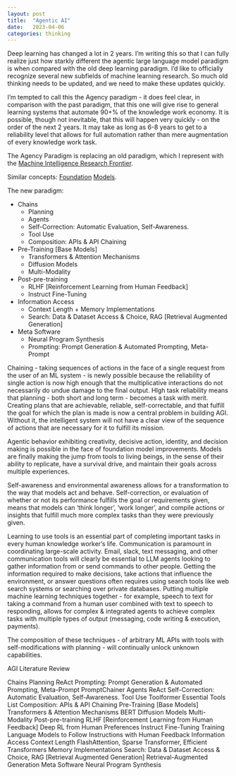 ```yaml
---
layout: post
title:  "Agentic AI"
date:   2023-04-06
categories: thinking
---
```


Deep learning has changed a lot in 2 years. I’m writing this so that I can fully realize just how starkly different the agentic large language model paradigm is when compared with the old deep learning paradigm. I’d like to officially recognize several new subfields of machine learning research. So much old thinking needs to be updated, and we need to make these updates quickly.

I’m tempted to call this the Agency paradigm - it does feel clear, in comparison with the past paradigm, that this one will give rise to general learning systems that automate 90+% of the knowledge work economy. It is possible, though not inevitable, that this will happen very quickly - on the order of the next 2 years. It may take as long as 6-8 years to get to a reliability level that allows for full automation rather than mere augmentation of every knowledge work task.

The Agency Paradigm is replacing an old paradigm, which I represent with the [Machine Intelligence Research Frontier](https://docs.google.com/document/d/13fpaiiGrGq71ZZLh5cQc_CMpdltfPJfRC8774fwzfBc/edit).

Similar concepts: [Foundation](https://en.wikipedia.org/wiki/Foundation_models) [Models](https://arxiv.org/pdf/2108.07258.pdf).

The new paradigm:
- Chains
    - Planning
    - Agents
    - Self-Correction: Automatic Evaluation, Self-Awareness.
    - Tool Use
    - Composition: APIs & API Chaining
- Pre-Training [Base Models]
    - Transformers & Attention Mechanisms
    - Diffusion Models
    - Multi-Modality
- Post-pre-training
    - RLHF [Reinforcement Learning from Human Feedback]
    - Instruct Fine-Tuning
- Information Access
    - Context Length + Memory Implementations
    - Search: Data & Dataset Access & Choice, RAG [Retrieval Augmented Generation]
- Meta Software
    - Neural Program Synthesis
    - Prompting: Prompt Generation & Automated Prompting, Meta-Prompt


Chaining - taking sequences of actions in the face of a single request from the user of an ML system - is newly possible because the reliability of single action is now high enough that the multiplicative interactions do not necessarily do undue damage to the final output. HIgh task reliability means that planning - both short and long term - becomes a task with merit. Creating plans that are achievable, reliable, self-correctable, and that fulfill the goal for which the plan is made is now a central problem in building AGI. Without it, the intelligent system will not have a clear view of the sequence of actions that are necessary for it to fulfill its mission. 

Agentic behavior exhibiting creativity, decisive action, identity, and decision making is possible in the face of foundation model improvements. Models are finally making the jump from tools to living beings, in the sense of their ability to replicate, have a survival drive, and maintain their goals across multiple experiences.

Self-awareness and environmental awareness allows for a transformation to the way that models act and behave. Self-correction, or evaluation of whether or not its performance fulfills the goal or requirements given, means that models can ‘think longer’, ‘work longer’, and compile actions or insights that fulfill much more complex tasks than they were previously given.

Learning to use tools is an essential part of completing important tasks in every human knowledge worker’s life. Communication is paramount in coordinating large-scale activity. Email, slack, text messaging, and other communication tools will clearly be essential to LLM agents looking to gather information from or send commands to other people. Getting the information required to make decisions, take actions that influence the environment, or answer questions often requires using search tools like web search systems or searching over private databases. Putting multiple machine learning techniques together - for example, speech to text for taking a command from a human user combined with text to speech to responding, allows for complex & integrated agents to achieve complex tasks with multiple types of output (messaging, code writing & execution, payments).

The composition of these techniques - of arbitrary ML APIs with tools with self-modifications with planning - will continually unlock unknown capabilities.




AGI Literature Review

Chains
Planning
ReAct
Prompting: Prompt Generation & Automated Prompting, Meta-Prompt
PromptChainer
Agents
ReAct
Self-Correction: Automatic Evaluation, Self-Awareness.
Tool Use
Toolformer
Essential Tools List
Composition: APIs & API Chaining
Pre-Training [Base Models]
Transformers & Attention Mechanisms
BERT
Diffusion Models
Multi-Modality
Post-pre-training
RLHF [Reinforcement Learning from Human Feedback]
Deep RL from Human Preferences
Instruct Fine-Tuning
Training Language Models to Follow Instructions with Human Feedback
Information Access
Context Length
FlashAttention, Sparse Transformer, Efficient Transformers 
Memory Implementations
Search: Data & Dataset Access & Choice, RAG [Retrieval Augmented Generation]
Retrieval-Augmented Generation
Meta Software
Neural Program Synthesis





